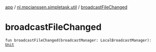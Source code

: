 [app](../index.md) / [nl.mpcjanssen.simpletask.util](index.md) / [broadcastFileChanged](.)

# broadcastFileChanged

`fun broadcastFileChanged(broadcastManager: LocalBroadcastManager): `[`Unit`](https://kotlinlang.org/api/latest/jvm/stdlib/kotlin/-unit/index.html)